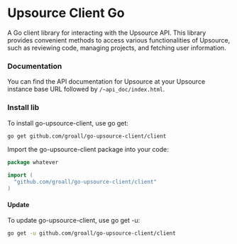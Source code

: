 # Upsource Client Go

A Go client library for interacting with the Upsource API. This library provides convenient methods to access various functionalities of Upsource, such as reviewing code, managing projects, and fetching user information.

### Documentation

You can find the API documentation for Upsource at your Upsource instance base URL followed by `/~api_doc/index.html`.

### Install lib

To install go-upsource-client, use go get:
```bash
go get github.com/groall/go-upsource-client/client
```

Import the go-upsource-client package into your code:

```go
package whatever

import (
  "github.com/groall/go-upsource-client/client"
)
```
#### Update

To update go-upsource-client, use go get -u:
```bash
go get -u github.com/groall/go-upsource-client/client
```
